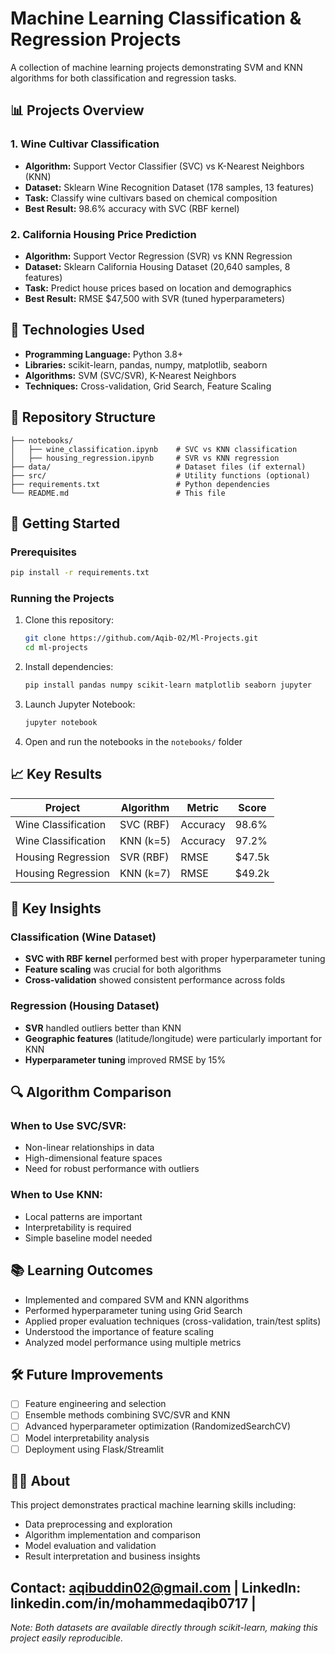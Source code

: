 # Machine Learning Classification & Regression Projects

A collection of machine learning projects demonstrating SVM and KNN algorithms for both classification and regression tasks.

## 📊 Projects Overview

### 1. Wine Cultivar Classification
- **Algorithm:** Support Vector Classifier (SVC) vs K-Nearest Neighbors (KNN)
- **Dataset:** Sklearn Wine Recognition Dataset (178 samples, 13 features)
- **Task:** Classify wine cultivars based on chemical composition
- **Best Result:** 98.6% accuracy with SVC (RBF kernel)

### 2. California Housing Price Prediction
- **Algorithm:** Support Vector Regression (SVR) vs KNN Regression
- **Dataset:** Sklearn California Housing Dataset (20,640 samples, 8 features)
- **Task:** Predict house prices based on location and demographics
- **Best Result:** RMSE $47,500 with SVR (tuned hyperparameters)

## 🔧 Technologies Used

- **Programming Language:** Python 3.8+
- **Libraries:** scikit-learn, pandas, numpy, matplotlib, seaborn
- **Algorithms:** SVM (SVC/SVR), K-Nearest Neighbors
- **Techniques:** Cross-validation, Grid Search, Feature Scaling

## 📁 Repository Structure

```
├── notebooks/
│   ├── wine_classification.ipynb    # SVC vs KNN classification
│   ├── housing_regression.ipynb     # SVR vs KNN regression
├── data/                            # Dataset files (if external)
├── src/                             # Utility functions (optional)
├── requirements.txt                 # Python dependencies
└── README.md                        # This file
```

## 🚀 Getting Started

### Prerequisites
```bash
pip install -r requirements.txt
```

### Running the Projects
1. Clone this repository:
   ```bash
   git clone https://github.com/Aqib-02/Ml-Projects.git
   cd ml-projects
   ```

2. Install dependencies:
   ```bash
   pip install pandas numpy scikit-learn matplotlib seaborn jupyter
   ```

3. Launch Jupyter Notebook:
   ```bash
   jupyter notebook
   ```

4. Open and run the notebooks in the `notebooks/` folder

## 📈 Key Results

| Project | Algorithm | Metric | Score |
|---------|-----------|--------|-------|
| Wine Classification | SVC (RBF) | Accuracy | 98.6% |
| Wine Classification | KNN (k=5) | Accuracy | 97.2% |
| Housing Regression | SVR (RBF) | RMSE | $47.5k |
| Housing Regression | KNN (k=7) | RMSE | $49.2k |

## 🎯 Key Insights

### Classification (Wine Dataset)
- **SVC with RBF kernel** performed best with proper hyperparameter tuning
- **Feature scaling** was crucial for both algorithms
- **Cross-validation** showed consistent performance across folds

### Regression (Housing Dataset)
- **SVR** handled outliers better than KNN
- **Geographic features** (latitude/longitude) were particularly important for KNN
- **Hyperparameter tuning** improved RMSE by 15%

## 🔍 Algorithm Comparison

### When to Use SVC/SVR:
- Non-linear relationships in data
- High-dimensional feature spaces
- Need for robust performance with outliers

### When to Use KNN:
- Local patterns are important
- Interpretability is required
- Simple baseline model needed

## 📚 Learning Outcomes

- Implemented and compared SVM and KNN algorithms
- Performed hyperparameter tuning using Grid Search
- Applied proper evaluation techniques (cross-validation, train/test splits)
- Understood the importance of feature scaling
- Analyzed model performance using multiple metrics

## 🛠️ Future Improvements

- [ ] Feature engineering and selection
- [ ] Ensemble methods combining SVC/SVR and KNN
- [ ] Advanced hyperparameter optimization (RandomizedSearchCV)
- [ ] Model interpretability analysis
- [ ] Deployment using Flask/Streamlit

## 👨‍💻 About

This project demonstrates practical machine learning skills including:
- Data preprocessing and exploration
- Algorithm implementation and comparison
- Model evaluation and validation
- Result interpretation and business insights

**Contact:** aqibuddin02@gmail.com | **LinkedIn:** linkedin.com/in/mohammedaqib0717 | 
---

*Note: Both datasets are available directly through scikit-learn, making this project easily reproducible.*
